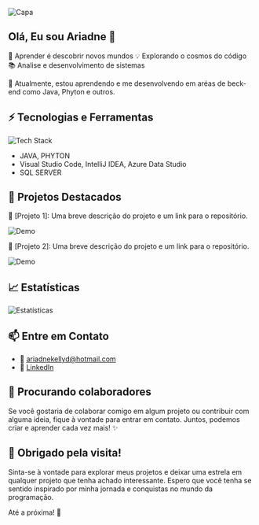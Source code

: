 <!-- Bem-vindo ao Meu Universo 🚀 -->

![Capa](https://user-images.githubusercontent.com/SeuNomeDeUsuario/AquiVaiORouteDaSuaImagem)

## Olá, Eu sou Ariadne 🌟

🚀 Aprender é descobrir novos mundos
💡 Explorando o cosmos do código
📚 Analise e desenvolvimento de sistemas
 
🌱 Atualmente, estou aprendendo e me desenvolvendo em aréas de beck-end como Java, Phyton e outros.

## ⚡ Tecnologias e Ferramentas

![Tech Stack](https://user-images.githubusercontent.com/SeuNomeDeUsuario/AquiVaiORouteDoSeuTechStackImage)

- JAVA, PHYTON
- Visual Studio Code, IntelliJ IDEA, Azure Data Studio
- SQL SERVER

## 🌟 Projetos Destacados

🌟 [Projeto 1]: Uma breve descrição do projeto e um link para o repositório.
  
![Demo](https://user-images.githubusercontent.com/SeuNomeDeUsuario/AquiVaiORouteDaSuaImagemDoProjeto)

🌟 [Projeto 2]: Uma breve descrição do projeto e um link para o repositório.
  
![Demo](https://user-images.githubusercontent.com/SeuNomeDeUsuario/AquiVaiORouteDaSuaImagemDoProjeto)

## 📈 Estatísticas

![Estatísticas](https://github-readme-stats.vercel.app/api?username=SeuNomeDeUsuario&show_icons=true&theme=dark)

## 📫 Entre em Contato

- 📧 ariadnekellyd@hotmail.com
- 💬 [LinkedIn](https://www.linkedin.com/in/ariadne-damasceno-75b617222/)

## 🚀 Procurando colaboradores

Se você gostaria de colaborar comigo em algum projeto ou contribuir com alguma ideia, fique à vontade para entrar em contato. Juntos, podemos criar e aprender cada vez mais! ✨

## 🎉 Obrigado pela visita!

Sinta-se à vontade para explorar meus projetos e deixar uma estrela em qualquer projeto que tenha achado interessante. Espero que você tenha se sentido inspirado por minha jornada e conquistas no mundo da programação.

Até a próxima! 👋
